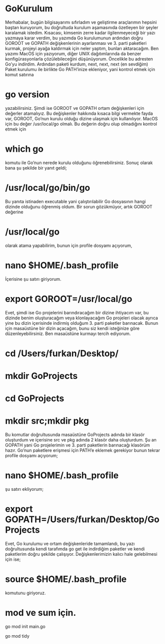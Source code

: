 # GoKurulum

Merhabalar, bugün bilgisayarımı sıfırladım ve geliştirme araçlarımın hepsini baştan kuruyorum, bu doğrultuda kurulum aşamasınıda özetleyen bir şeyler karalamak istedim. Kısacası, kimsenin zerre kadar ilgilenmeyeceği bir yazı yazmaya karar verdim, bu yazımda Go kurulumunun ardından doğru GOROOT ve GOPATH değişkenlerinin ayarlanması ve 3. parti paketleri kurmak, projeyi ayağa kaldırmak için neler yaptım, bunları aktaracağım.
Ben yazımı MacOS için yazıyorum, diğer UNIX dağıtımlarında da benzer konfigürasyonlarla çözülebileceğini düşünüyorum.
Öncelikle bu adresten Go’yu indirdim.
Ardından paketi kurdum, next, next, next (en sevdiğim)
Paket kurulumu ile birlikte Go PATH’inize ekleniyor, yani kontrol etmek için komut satırına
# go version
yazabilirsiniz.
Şimdi ise GOROOT ve GOPATH ortam değişkenleri için değerler atamalıyız.
Bu değişkenler hakkında kısaca bilgi vermekte fayda var, GOROOT, Go’nun kurulu olduğu dizine ulaşmak için kullanılıyor.
MacOS için bu değer /usr/local/go olmalı.
Bu değerin doğru olup olmadığını kontrol etmek için
# which go
komutu ile Go’nun nerede kurulu olduğunu öğrenebilirsiniz.
Sonuç olarak bana şu şekilde bir yanıt geldi;
# /usr/local/go/bin/go
Bu yanıta istinaden executable yani çalıştırılabilir Go dosyasının hangi dizinde olduğunu öğrenmiş oldum.
Bir sorun gözükmüyor, artık GOROOT değerine
# /usr/local/go
olarak atama yapabilirim, bunun için profile dosyamı açıyorum,
# nano $HOME/.bash_profile
İçerisine şu satırı giriyorum.
# export GOROOT=/usr/local/go
Evet, şimdi ise Go projelerini barındıracağım bir dizine ihtiyacım var, bu dizinde benim oluşturacağım veya klonlayacağım Go projeleri olacak ayrıca yine bu dizin içerisinde indirmiş olduğum 3. parti paketler barınacak.
Bunun için masaüstüne bir dizin açacağım, bunu siz kendi isteğinize göre düzenleyebilirsiniz. Ben masaüstüne kurmayı tercih ediyorum.
# cd /Users/furkan/Desktop/
# mkdir GoProjects
# cd GoProjects
# mkdir src;mkdir pkg
Bu komutlar doğrultusunda masaüstüne GoProjects adında bir klasör oluşturdum ve içerisine src ve pkg adında 2 klasör daha oluşturdum.
Şu an GOPATH yani Go projelerimin ve 3. parti paketlerin barınacağı klasörüm hazır.
Go’nun paketlere erişmesi için PATH’e eklemek gerekiyor bunun tekrar profile dosyamı açıyorum;
# nano $HOME/.bash_profile
şu satırı ekliyorum;
# export GOPATH=/Users/furkan/Desktop/GoProjects
Evet, Go kurulumu ve ortam değişkenleride tamamlandı, bu yazı doğrultusunda kendi tarafımda go get ile indirdiğim paketler ve kendi paketlerim doğru şekilde çalışıyor.
Değişkenlerimizin kalıcı hale gelebilmesi için ise;
# source $HOME/.bash_profile
komutunu giriyoruz.

# mod ve sum için.

go mod init main.go

go mod tidy
